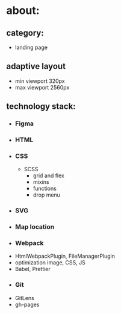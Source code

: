 # about:

## category:
*  landing page 
## adaptive layout
*  min viewport 320px 
*  max viewport 2560px
## technology stack:
  * ### Figma 
  * ### HTML
  * ### CSS
    * SCSS
      - grid and flex
      - mixins 
      - functions
      - drop menu
  * ### SVG
  * ###  Map location
  * ### Webpack
  - HtmlWebpackPlugin, FileManagerPlugin
  - optimization image, CSS, JS
  - Babel, Prettier
  * ###  Git
- GitLens
- gh-pages
